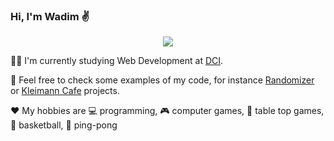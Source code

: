 ### Hi, I'm Wadim :v:

<p align="center">
  <img src="https://www.beckondelve.com/images/web.gif" />
</p>

:man_student: I'm currently studying Web Development at [DCI](https://digitalcareerinstitute.org/).

:briefcase: Feel free to check some examples of my code, for instance [Randomizer](https://sempris.github.io/civ_randomizer/) or [Kleimann Cafe](https://sempris.github.io/kleimann/) projects.

:hearts: My hobbies are :computer: programming, :video_game: computer games, :game_die: table top games, :basketball: basketball, :ping_pong: ping-pong
